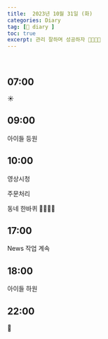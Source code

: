 ```yaml
---
title:  2023년 10월 31일 (화)
categories: Diary
tag: [📒 diary ]
toc: true
excerpt: 관리 잘하며 성공하자 🏃🏻🤸🏻
---
```

​

## 07:00

☀️

## 09:00

아이들 등원

## 10:00

영상시청

주문처리

동네 한바퀴 🏃🏻🤸🏻

## 17:00

News 작업 계속

## 18:00

아이들 하원

## 22:00

🌙

<br><br><br>